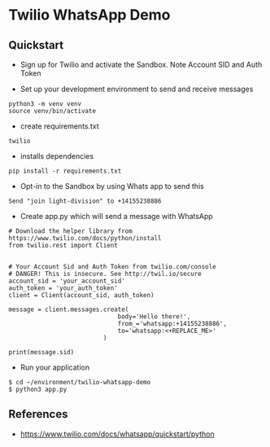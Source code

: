 # Twilio WhatsApp Demo

## Quickstart
- Sign up for Twilio and activate the Sandbox. Note Account SID and Auth Token

- Set up your development environment to send and receive messages
```
python3 -m venv venv
source venv/bin/activate
```

- create requirements.txt
```
twilio
```

- installs dependencies
```
pip install -r requirements.txt
```

- Opt-in to the Sandbox by using Whats app to send this 
```
Send "join light-division" to +14155238886
```

- Create app.py which will send a message with WhatsApp
```
# Download the helper library from https://www.twilio.com/docs/python/install
from twilio.rest import Client


# Your Account Sid and Auth Token from twilio.com/console
# DANGER! This is insecure. See http://twil.io/secure
account_sid = 'your_account_sid'
auth_token = 'your_auth_token'
client = Client(account_sid, auth_token)

message = client.messages.create(
                              body='Hello there!',
                              from_='whatsapp:+14155238886',
                              to='whatsapp:<+REPLACE_ME>'
                          )

print(message.sid)
```

- Run your application
```
$ cd ~/environment/twilio-whatsapp-demo
$ python3 app.py
```

## References
- https://www.twilio.com/docs/whatsapp/quickstart/python